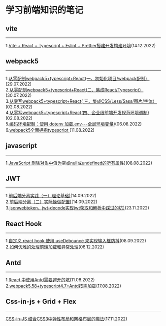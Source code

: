# 学习前端知识的笔记
## vite
__________________________________________________________________________________________________________________________________________
1.[Vite + React + Typescript + Eslint + Prettier搭建开发构建环境](https://github.com/weimeng0910/blog/issues/17)(14.12.2022)<br/>

## webpack5
__________________________________________________________________________________________________________________________________________
1.[从零配制webpack5+typescript+React(一、初始化项目/webpack配制）](https://github.com/weimeng0910/blog/issues/2)(29.07.2022)<br/>
2.[从零配制webpack5+typescript+React(二、集成React/Typescript）](https://github.com/weimeng0910/blog/issues/3)(30.07.2022)<br/>
3.[从零写webpack5+typescript+React( 三、集成CSS/Less/Sass/图片/字体）](https://github.com/weimeng0910/blog/issues/4)(02.08.2022)<br/>
4.[从零写webpack5+typescript+React(四、企业级前端开发规范环境调制)](https://github.com/weimeng0910/blog/issues/5)(02.08.2022)<br/>
5.[编码环境配制：使用 dotenv 加载.env---全局环境变量)](https://github.com/weimeng0910/blog/issues/6)(06.08.2022)<br/>
6.[webpack5全面拥抱typescript ](https://github.com/weimeng0910/blog/issues/10)(11.08.2022)<br/>
## javascript
__________________________________________________________________________________________________________________________________________
1.[JavaScript 删除对象中值为空或null或undefined的所有属性)](https://github.com/weimeng0910/blog/issues/7)(08.08.2022)<br/>

## JWT
__________________________________________________________________________________________________________________________________________
1.[前后端分离实践（一）理论基础)](https://github.com/weimeng0910/blog/issues/12)(14.09.2022)<br/>
2.[前后端分离（二）实际操做配置)](https://github.com/weimeng0910/blog/issues/13)(14.09.2022)<br/>
3.[jsonwebtoken、jwt-decode实现jwt获取和解析中踩过的坑)](https://github.com/weimeng0910/blog/issues/15)(23.11.2022)<br/>
## React Hook
__________________________________________________________________________________________________________________________________________
 1.[自定义 react hook 使用 useDebounce 来实现输入框防抖](https://github.com/weimeng0910/blog/issues/8)(08.09.2022)<br/>
2.[如何优雅的处理前瑞加载和异常处理](https://github.com/weimeng0910/blog/issues/16)(08.12.2022)<br/>
 
## Antd
__________________________________________________________________________________________________________________________________________
1.[React 中使用Antd需要避开的坑](https://github.com/weimeng0910/blog/issues/9)(11.08.2022)<br/>
2.[webpack5.58+typescript4.7+Antd按需加载](https://github.com/weimeng0910/blog/issues/11)(17.08.2022)<br/>

 
## Css-in-js + Grid + Flex
__________________________________________________________________________________________________________________________________________
[CSS-in-JS 结合CSS3中弹性布局和网格布局的魔法](https://github.com/weimeng0910/blog/issues/14)(17.11.2022)<br/>
